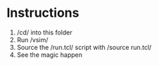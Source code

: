 # Instructions

1. /cd/ into this folder
2. Run /vsim/
3. Source the /run.tcl/ script with /source run.tcl/
4. See the magic happen
